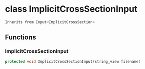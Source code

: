 # class ImplicitCrossSectionInput

```cpp
Inherits from Input<ImplicitCrossSection>
```

## Functions

### ImplicitCrossSectionInput

```cpp
protected void ImplicitCrossSectionInput(string_view filename)
```
